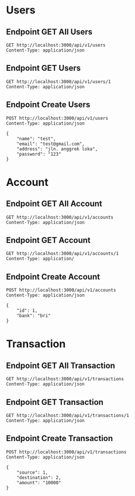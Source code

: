 # Users
## Endpoint GET All Users
```http
GET http://localhost:3000/api/v1/users
Content-Type: application/json
```

## Endpoint GET Users
```http
GET http://localhost:3000/api/v1/users/1
Content-Type: application/json
```

## Endpoint Create Users
```http
POST http://localhost:3000/api/v1/users
Content-Type: application/json

{
    "name": "test",
    "email": "test@gmail.com",
    "address": "jln. anggrek loka",
    "password": "123"
}
```

# Account
## Endpoint GET All Account
```http
GET http://localhost:3000/api/v1/accounts
Content-Type: application/json
```

## Endpoint GET Account
```http
GET http://localhost:3000/api/v1/accounts/1
Content-Type: application/
```

## Endpoint Create Account
```http
POST http://localhost:3000/api/v1/accounts
Content-Type: application/json

{
    "id": 1,
    "bank": "bri"
}
```

# Transaction
## Endpoint GET All Transaction
```http
GET http://localhost:3000/api/v1/transactions
Content-Type: application/json
```

## Endpoint GET Transaction
```http
GET http://localhost:3000/api/v1/transactions/1
Content-Type: application/json
```

## Endpoint Create Transaction
```http
POST http://localhost:3000/api/v1/transactions
Content-Type: application/json

{
    "source": 1,
    "destination": 2,
    "amount": "10000"
}
```
